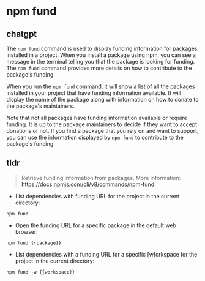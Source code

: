 # npm fund 
## chatgpt 
The `npm fund` command is used to display funding information for packages installed in a project. When you install a package using npm, you can see a message in the terminal telling you that the package is looking for funding. The `npm fund` command provides more details on how to contribute to the package's funding.

When you run the `npm fund` command, it will show a list of all the packages installed in your project that have funding information available. It will display the name of the package along with information on how to donate to the package's maintainers.

Note that not all packages have funding information available or require funding. It is up to the package maintainers to decide if they want to accept donations or not. If you find a package that you rely on and want to support, you can use the information displayed by `npm fund` to contribute to the package's funding. 

## tldr 
 
> Retrieve funding information from packages.
> More information: <https://docs.npmjs.com/cli/v8/commands/npm-fund>.

- List dependencies with funding URL for the project in the current directory:

`npm fund`

- Open the funding URL for a specific package in the default web browser:

`npm fund {{package}}`

- List dependencies with a funding URL for a specific [w]orkspace for the project in the current directory:

`npm fund -w {{workspace}}`
